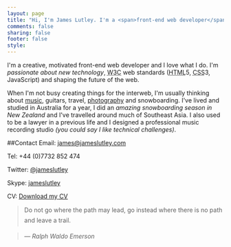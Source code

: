 ```yaml
---
layout: page
title: "Hi, I'm James Lutley. I'm a <span>front-end web developer</span> and designer based in <del>Vietnam</del> Bournemouth, UK."
comments: false
sharing: false
footer: false
style:
---
```

I'm a creative, motivated front-end web developer and I love what I do. I'm *passionate about new technology*, <abbr title="World Wide Web Consortium">W3C</abbr> web standards (<abbr title="HyperText Markup Language">HTML</abbr>5, <abbr title="Cascading Style Sheets">CSS</abbr>3, JavaScript) and shaping the future of the web.

When I'm not busy creating things for the interweb, I'm usually thinking about [music](http://www.last.fm/user/jameslutley), guitars, travel, [photography](http://www.flickr.com/photos/jameslutley) and snowboarding. I've lived and studied in Australia for a year, I did an *amazing snowboarding season in New Zealand* and I've travelled around much of Southeast Asia. I also used to be a lawyer in a previous life and I designed a professional music recording studio *(you could say I like technical challenges)*.

##Contact
Email: [james@jameslutley.com](mailto:james@jameslutley.com)

Tel: +44 (0)7732 852 474

Twitter: [@jameslutley](https://twitter.com/jameslutley)

Skype: [jameslutley](skype:jameslutley?call)

CV: [Download my <abbr title="Curriculum vitae">CV</abbr>](https://dl.dropbox.com/u/2780676/James-Lutley-CV-June2012.pdf)

> &#147;Do not go where the path may lead, go instead where there is no path and leave a trail.&#148;

> <cite>&mdash; Ralph Waldo Emerson</cite>